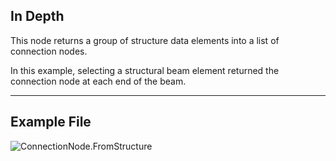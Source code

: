 ## In Depth


This node returns a group of structure data elements into a list of connection nodes.

In this example, selecting a structural beam element returned the connection node at each end of the beam.


___
## Example File

![ConnectionNode.FromStructure](./AdvanceSteel.ConnectionAutomation.Nodes.ConnectionNode.FromStructure_img.jpg)